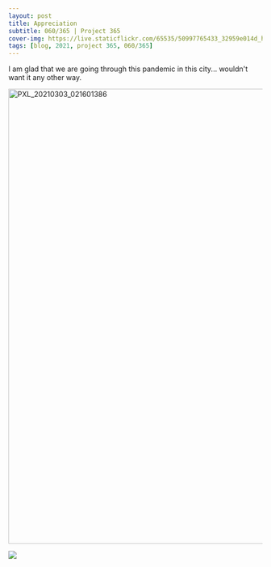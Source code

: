 ```yaml
---
layout: post
title: Appreciation
subtitle: 060/365 | Project 365
cover-img: https://live.staticflickr.com/65535/50997765433_32959e014d_h.jpg
tags: [blog, 2021, project 365, 060/365]
---
```

<style>
  .intro-header.big-img {
    background-position:center }
</style>
I am glad that we are going through this pandemic in this city... wouldn't want it any other way.
<p class="post-img-wrap">
 <a data-flickr-embed="true" href="https://www.flickr.com/gp/sling_flickr/0j1735" title="PXL_20210303_021601386">
   <img src="https://live.staticflickr.com/31337/50998599302_56720bc035_h.jpg" width="1600" height="900" alt="PXL_20210303_021601386"></a>
  <script async src="//embedr.flickr.com/assets/client-code.js" charset="utf-8"></script>
</p>
<p class="post-img-wrap">
  <img src="https://live.staticflickr.com/65535/50998478751_f1d9ecdade_h.jpg">
</p>
